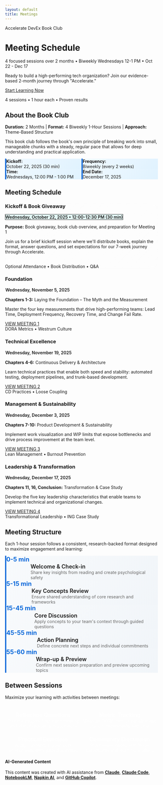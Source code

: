 ```yaml
---
layout: default
title: Meetings
---
```


<div class="hero-banner" markdown="0">
<div class="hero-content">
<div class="hero-value-prop">Accelerate DevEx Book Club</div>
<h1 class="hero-headline">Meeting Schedule</h1>
<p class="hero-subtitle">4 focused sessions over 2 months • Biweekly Wednesdays 12-1 PM • Oct 22 - Dec 17</p>
</div>
</div>

<div class="welcome-compact section-card" markdown="0">
<p>Ready to build a high-performing tech organization? Join our evidence-based 2-month journey through "Accelerate."</p>
<div class="welcome-cta">
<a href="{{ '/meetings/meeting-1/' | relative_url }}" class="btn btn--primary-action">Start Learning Now</a>
<p class="welcome-cta-subtitle">4 sessions • 1 hour each • Proven results</p>
</div>
</div>

<div class="page-container">

<div class="quick-start section-card no-border" markdown="0">
<h2><em class="fas fa-info-circle" aria-hidden="true"></em> About the Book Club</h2>
<p><strong>Duration:</strong> 2 Months | <strong>Format:</strong> 4 Biweekly 1-Hour Sessions | <strong>Approach:</strong> Theme-Based Structure</p>
<p>This book club follows the book's own principle of breaking work into small, manageable chunks with a steady, regular pace that allows for deep understanding and practical application.</p>

<div class="schedule-details">
<div class="schedule-item">
<i class="fas fa-calendar-day"></i>
<div class="schedule-content">
<strong>Kickoff:</strong> October 22, 2025 (30 min)
</div>
</div>
<div class="schedule-item">
<i class="fas fa-calendar-week"></i>
<div class="schedule-content">
<strong>Frequency:</strong> Biweekly (every 2 weeks)
</div>
</div>
<div class="schedule-item">
<i class="fas fa-clock"></i>
<div class="schedule-content">
<strong>Time:</strong> Wednesdays, 12:00 PM - 1:00 PM
</div>
</div>
<div class="schedule-item">
<i class="fas fa-calendar-check"></i>
<div class="schedule-content">
<strong>End Date:</strong> December 17, 2025
</div>
</div>
</div>
</div>

<!-- Meeting Cards -->
<div class="what-youll-learn-section section-card" markdown="0">
<h2><i class="fas fa-calendar-alt" aria-hidden="true"></i> Meeting Schedule</h2>
<div class="learning-highlights">
<div class="card-grid">

<!-- Meeting 0 - Kickoff -->
<div class="highlight-card meeting-0 dark-theme" style="grid-column: 1 / -1;">
  <div class="card-header">
    <div class="highlight-icon">
      <i class="fas fa-gift" role="img" aria-label="Gift"></i>
    </div>
    <h3>Kickoff & Book Giveaway</h3>
  </div>
  <div class="meeting-date-badge">
    <i class="fas fa-calendar"></i> Wednesday, October 22, 2025 • 12:00-12:30 PM (30 min)
  </div>
  <p><strong>Purpose:</strong> Book giveaway, book club overview, and preparation for Meeting 1</p>
  <p>Join us for a brief kickoff session where we'll distribute books, explain the format, answer questions, and set expectations for our 7-week journey through Accelerate.</p>
  <div class="card-footer">
    <a href="{{ '/meetings/meeting-0/' | relative_url }}" class="btn btn--primary-action meeting-badge meeting-badge--0">
      <span>VIEW KICKOFF</span>
    </a>
    <div class="meeting-subtitle">Optional Attendance • Book Distribution • Q&A</div>
  </div>
</div>

<!-- Meeting 1 -->
<div class="highlight-card meeting-1 dark-theme">
  <div class="card-header">
    <div class="highlight-icon">
      <i class="fas fa-chart-line" role="img" aria-label="Chart line"></i>
    </div>
    <h3>Foundation</h3>
  </div>
  <div class="meeting-date-badge">
    <i class="fas fa-calendar"></i> Wednesday, November 5, 2025
  </div>
  <p><strong>Chapters 1-3:</strong> Laying the Foundation – The Myth and the Measurement</p>
  <p>Master the four key measurements that drive high-performing teams: Lead Time, Deployment Frequency, Recovery Time, and Change Fail Rate.</p>
  <div class="card-footer">
    <a href="{{ '/meetings/meeting-1/' | relative_url }}" class="btn btn--primary-action meeting-badge meeting-badge--1">
      <span>VIEW MEETING 1</span>
    </a>
    <div class="meeting-subtitle">DORA Metrics • Westrum Culture</div>
  </div>
</div>

<!-- Meeting 2 -->
<div class="highlight-card meeting-2 dark-theme">
  <div class="card-header">
    <div class="highlight-icon">
      <i class="fas fa-rocket" role="img" aria-label="Rocket"></i>
    </div>
    <h3>Technical Excellence</h3>
  </div>
  <div class="meeting-date-badge">
    <i class="fas fa-calendar"></i> Wednesday, November 19, 2025
  </div>
  <p><strong>Chapters 4-6:</strong> Continuous Delivery & Architecture</p>
  <p>Learn technical practices that enable both speed and stability: automated testing, deployment pipelines, and trunk-based development.</p>
  <div class="card-footer">
    <a href="{{ '/meetings/meeting-2/' | relative_url }}" class="btn btn--primary-action meeting-badge meeting-badge--2">
      <span>VIEW MEETING 2</span>
    </a>
    <div class="meeting-subtitle">CD Practices • Loose Coupling</div>
  </div>
</div>

<!-- Meeting 3 -->
<div class="highlight-card meeting-3 dark-theme">
  <div class="card-header">
    <div class="highlight-icon">
      <i class="fas fa-columns" role="img" aria-label="Columns"></i>
    </div>
    <h3>Management & Sustainability</h3>
  </div>
  <div class="meeting-date-badge">
    <i class="fas fa-calendar"></i> Wednesday, December 3, 2025
  </div>
  <p><strong>Chapters 7-10:</strong> Product Development & Sustainability</p>
  <p>Implement work visualization and WIP limits that expose bottlenecks and drive process improvement at the team level.</p>
  <div class="card-footer">
    <a href="{{ '/meetings/meeting-3/' | relative_url }}" class="btn btn--primary-action meeting-badge meeting-badge--3">
      <span>VIEW MEETING 3</span>
    </a>
    <div class="meeting-subtitle">Lean Management • Burnout Prevention</div>
  </div>
</div>

<!-- Meeting 4 -->
<div class="highlight-card meeting-4 dark-theme">
  <div class="card-header">
    <div class="highlight-icon">
      <i class="fas fa-users" role="img" aria-label="Users"></i>
    </div>
    <h3>Leadership & Transformation</h3>
  </div>
  <div class="meeting-date-badge">
    <i class="fas fa-calendar"></i> Wednesday, December 17, 2025
  </div>
  <p><strong>Chapters 11, 16, Conclusion:</strong> Transformation & Case Study</p>
  <p>Develop the five key leadership characteristics that enable teams to implement technical and organizational changes.</p>
  <div class="card-footer">
    <a href="{{ '/meetings/meeting-4/' | relative_url }}" class="btn btn--primary-action meeting-badge meeting-badge--4">
      <span>VIEW MEETING 4</span>
    </a>
    <div class="meeting-subtitle">Transformational Leadership • ING Case Study</div>
  </div>
</div>

</div>
</div>
</div>

<!-- Meeting Structure -->
<div class="section-card" markdown="0">
<h2><i class="fas fa-list-check" aria-hidden="true"></i> Meeting Structure</h2>
<p class="section-intro">Each 1-hour session follows a consistent, research-backed format designed to maximize engagement and learning:</p>

<div class="feature-grid">
<div class="structure-item">
  <div class="structure-time">0-5 min</div>
  <div class="structure-content">
    <h4><i class="fas fa-comments"></i> Welcome & Check-in</h4>
    <p>Share key insights from reading and create psychological safety</p>
  </div>
</div>

<div class="structure-item">
  <div class="structure-time">5-15 min</div>
  <div class="structure-content">
    <h4><i class="fas fa-book-open"></i> Key Concepts Review</h4>
    <p>Ensure shared understanding of core research and frameworks</p>
  </div>
</div>

<div class="structure-item">
  <div class="structure-time">15-45 min</div>
  <div class="structure-content">
    <h4><i class="fas fa-users"></i> Core Discussion</h4>
    <p>Apply concepts to your team's context through guided questions</p>
  </div>
</div>

<div class="structure-item">
  <div class="structure-time">45-55 min</div>
  <div class="structure-content">
    <h4><i class="fas fa-tasks"></i> Action Planning</h4>
    <p>Define concrete next steps and individual commitments</p>
  </div>
</div>

<div class="structure-item">
  <div class="structure-time">55-60 min</div>
  <div class="structure-content">
    <h4><i class="fas fa-arrow-right"></i> Wrap-up & Preview</h4>
    <p>Confirm next session preparation and preview upcoming topics</p>
  </div>
</div>
</div>
</div>

<!-- Between Sessions -->
<div class="section-card dark-theme" markdown="0">
<h2><i class="fas fa-clipboard-check" aria-hidden="true"></i> Between Sessions</h2>
<p class="section-intro">Maximize your learning with activities between meetings:</p>

<div class="between-sessions-grid">
<div class="between-item">
  <i class="fas fa-question-circle"></i>
  <div class="between-content">
    <h4>Reflection Questions</h4>
    <p>Process insights from each meeting and identify patterns in your work</p>
  </div>
</div>

<div class="between-item">
  <i class="fas fa-chart-line"></i>
  <div class="between-content">
    <h4>Metric Tracking</h4>
    <p>Measure DORA metrics baseline and track improvements over time</p>
  </div>
</div>

<div class="between-item">
  <i class="fas fa-hammer"></i>
  <div class="between-content">
    <h4>Practical Exercises</h4>
    <p>Apply concepts in your work environment with guided activities</p>
  </div>
</div>

<div class="between-item">
  <i class="fas fa-comments"></i>
  <div class="between-content">
    <h4>Community Discussion</h4>
    <p>Share experiences with fellow participants and learn from others</p>
  </div>
</div>
</div>
</div>

</div>

<footer class="ai-attribution" markdown="0">
<div class="ai-attribution__icon">
<i class="fas fa-robot" aria-hidden="true"></i>
</div>
<div class="ai-attribution__content">
<h4 class="ai-attribution__title">AI-Generated Content</h4>
<p class="ai-attribution__text">This content was created with AI assistance from <strong><a href="https://claude.ai/" target="_blank" rel="noopener noreferrer">Claude</a></strong>, <strong><a href="https://www.anthropic.com/claude-code" target="_blank" rel="noopener noreferrer">Claude Code</a></strong>, <strong><a href="https://notebooklm.google.com/" target="_blank" rel="noopener noreferrer">NotebookLM</a></strong>, <strong><a href="https://www.napkin.ai/" target="_blank" rel="noopener noreferrer">Napkin AI</a></strong>, and <strong><a href="https://github.com/features/copilot" target="_blank" rel="noopener noreferrer">GitHub Copilot</a></strong>.</p>
</div>
</footer>

<style>
/* Meeting 0 Kickoff Special Styling */
.highlight-card.meeting-0.dark-theme {
  background: linear-gradient(
    135deg,
    rgba(255, 255, 255, 0.15) 0%,
    rgba(255, 255, 255, 0.25) 100%
  ) !important;
  border: 2px solid var(--accent-teal);
  backdrop-filter: blur(10px);
}

.meeting-0 .highlight-icon {
  background: var(--accent-teal);
  border-color: var(--hover-teal);
}

.meeting-0 .highlight-icon i {
  color: white;
}

.meeting-0 .meeting-date-badge {
  background: rgba(122, 218, 209, 0.2);
  border-color: var(--accent-teal);
  color: var(--text-dark);
}

.meeting-0 h3,
.meeting-0 p {
  color: var(--text-dark) !important;
}

.meeting-badge--0 {
  background: linear-gradient(135deg, var(--accent-teal), var(--hover-teal)) !important;
  border-color: var(--accent-teal) !important;
  color: white !important;
}

.meeting-badge--0:hover {
  background: linear-gradient(135deg, #f59e0b, #d97706) !important;
  transform: translateY(-2px);
  box-shadow: 0 4px 12px rgba(251, 191, 36, 0.3);
}

/* Schedule Details Grid */
.schedule-details {
  display: grid;
  grid-template-columns: repeat(auto-fit, minmax(250px, 1fr));
  gap: var(--space-lg);
  margin-top: var(--space-lg);
}

.schedule-item {
  display: flex;
  align-items: flex-start;
  gap: var(--space-md);
  padding: var(--space-md);
  background: linear-gradient(135deg, #f0f9ff, #e0f2fe);
  border-radius: var(--radius-md);
  border-left: 4px solid #0969da;
}

.schedule-item i {
  font-size: 1.25rem;
  color: #0969da;
  flex-shrink: 0;
}

.schedule-content {
  font-size: var(--font-size-body);
  color: var(--text-dark);
}

.schedule-content strong {
  display: block;
  margin-bottom: var(--space-xs);
  color: var(--text-dark);
}

/* Meeting Date Badge */
.meeting-date-badge {
  display: inline-flex;
  align-items: center;
  gap: var(--space-sm);
  padding: var(--space-sm) var(--space-md);
  background: rgba(255, 255, 255, 0.2);
  border: 1px solid rgba(255, 255, 255, 0.3);
  border-radius: var(--radius-sm);
  font-weight: 600;
  font-size: var(--font-size-body);
  margin-bottom: var(--space-md);
  backdrop-filter: blur(10px);
}

/* Structure Items */
.structure-item {
  display: flex;
  gap: var(--space-lg);
  padding: var(--space-lg);
  background: linear-gradient(135deg, #f8fafc, #f1f5f9);
  border-radius: var(--radius-md);
  border-left: 4px solid #0969da;
}

.structure-time {
  font-weight: 700;
  font-size: 1.25rem;
  color: #0969da;
  white-space: nowrap;
  min-width: 80px;
}

.structure-content h4 {
  font-size: 1.125rem;
  font-weight: 600;
  margin-bottom: var(--space-sm);
  color: var(--text-dark);
  display: flex;
  align-items: center;
  gap: var(--space-sm);
}

.structure-content h4 i {
  color: #0969da;
}

.structure-content p {
  font-size: var(--font-size-body);
  color: #666;
  margin: 0;
}

/* Between Sessions Grid */
.between-sessions-grid {
  display: grid;
  grid-template-columns: repeat(auto-fit, minmax(250px, 1fr));
  gap: var(--space-xl);
  margin-top: var(--space-lg);
}

.between-item {
  display: flex;
  flex-direction: column;
  align-items: center;
  text-align: center;
  gap: var(--space-md);
}

.between-item i {
  font-size: var(--font-size-display);
  color: rgba(255, 255, 255, 0.9);
}

.between-content h4 {
  font-size: 1.125rem;
  font-weight: 600;
  margin-bottom: var(--space-sm);
  color: white;
}

.between-content p {
  font-size: var(--font-size-body);
  color: rgba(255, 255, 255, 0.8);
  margin: 0;
}

/* Preparation Steps */
.preparation-steps {
  display: grid;
  gap: var(--space-xl);
  margin-top: var(--space-lg);
}

.prep-step {
  display: flex;
  gap: var(--space-lg);
  align-items: flex-start;
}

.prep-number {
  width: 48px;
  height: 48px;
  border-radius: 50%;
  background: linear-gradient(135deg, #0969da, #1e40af);
  color: white;
  display: flex;
  align-items: center;
  justify-content: center;
  font-size: 1.25rem;
  font-weight: 700;
  flex-shrink: 0;
}

.prep-content h4 {
  font-size: 1.125rem;
  font-weight: 600;
  margin-bottom: var(--space-sm);
  color: var(--text-dark);
}

.prep-content p {
  font-size: var(--font-size-body);
  color: #666;
  margin-bottom: var(--space-md);
}

/* Responsive */
@media (max-width: 768px) {
  .schedule-details {
    grid-template-columns: 1fr;
  }

  .between-sessions-grid {
    grid-template-columns: 1fr;
  }

  .structure-item {
    flex-direction: column;
  }

  .structure-time {
    min-width: auto;
  }
}
</style>
